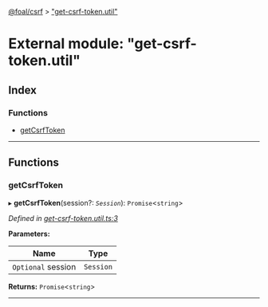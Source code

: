 [@foal/csrf](../README.md) > ["get-csrf-token.util"](../modules/_get_csrf_token_util_.md)

# External module: "get-csrf-token.util"

## Index

### Functions

* [getCsrfToken](_get_csrf_token_util_.md#getcsrftoken)

---

## Functions

<a id="getcsrftoken"></a>

###  getCsrfToken

▸ **getCsrfToken**(session?: *`Session`*): `Promise`<`string`>

*Defined in [get-csrf-token.util.ts:3](https://github.com/FoalTS/foal/blob/07f00115/packages/csrf/src/get-csrf-token.util.ts#L3)*

**Parameters:**

| Name | Type |
| ------ | ------ |
| `Optional` session | `Session` |

**Returns:** `Promise`<`string`>

___

